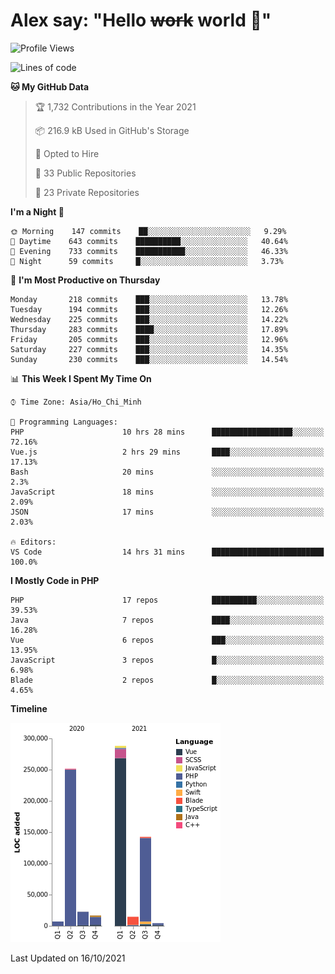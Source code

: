 # Alex say: "Hello ~~work~~ world 🐾"

<!--START_SECTION:waka-->
![Profile Views](http://img.shields.io/badge/Profile%20Views-1-blue)

![Lines of code](https://img.shields.io/badge/From%20Hello%20World%20I%27ve%20Written-748102%20lines%20of%20code-blue)

**🐱 My GitHub Data** 

> 🏆 1,732 Contributions in the Year 2021
 > 
> 📦 216.9 kB Used in GitHub's Storage 
 > 
> 💼 Opted to Hire
 > 
> 📜 33 Public Repositories 
 > 
> 🔑 23 Private Repositories  
 > 
**I'm a Night 🦉** 

```text
🌞 Morning    147 commits    ██░░░░░░░░░░░░░░░░░░░░░░░   9.29% 
🌆 Daytime    643 commits    ██████████░░░░░░░░░░░░░░░   40.64% 
🌃 Evening    733 commits    ███████████░░░░░░░░░░░░░░   46.33% 
🌙 Night      59 commits     █░░░░░░░░░░░░░░░░░░░░░░░░   3.73%

```
📅 **I'm Most Productive on Thursday** 

```text
Monday       218 commits    ███░░░░░░░░░░░░░░░░░░░░░░   13.78% 
Tuesday      194 commits    ███░░░░░░░░░░░░░░░░░░░░░░   12.26% 
Wednesday    225 commits    ███░░░░░░░░░░░░░░░░░░░░░░   14.22% 
Thursday     283 commits    ████░░░░░░░░░░░░░░░░░░░░░   17.89% 
Friday       205 commits    ███░░░░░░░░░░░░░░░░░░░░░░   12.96% 
Saturday     227 commits    ███░░░░░░░░░░░░░░░░░░░░░░   14.35% 
Sunday       230 commits    ███░░░░░░░░░░░░░░░░░░░░░░   14.54%

```


📊 **This Week I Spent My Time On** 

```text
⌚︎ Time Zone: Asia/Ho_Chi_Minh

💬 Programming Languages: 
PHP                      10 hrs 28 mins      ██████████████████░░░░░░░   72.16% 
Vue.js                   2 hrs 29 mins       ████░░░░░░░░░░░░░░░░░░░░░   17.13% 
Bash                     20 mins             ░░░░░░░░░░░░░░░░░░░░░░░░░   2.3% 
JavaScript               18 mins             ░░░░░░░░░░░░░░░░░░░░░░░░░   2.09% 
JSON                     17 mins             ░░░░░░░░░░░░░░░░░░░░░░░░░   2.03%

🔥 Editors: 
VS Code                  14 hrs 31 mins      █████████████████████████   100.0%

```

**I Mostly Code in PHP** 

```text
PHP                      17 repos            ██████████░░░░░░░░░░░░░░░   39.53% 
Java                     7 repos             ████░░░░░░░░░░░░░░░░░░░░░   16.28% 
Vue                      6 repos             ███░░░░░░░░░░░░░░░░░░░░░░   13.95% 
JavaScript               3 repos             █░░░░░░░░░░░░░░░░░░░░░░░░   6.98% 
Blade                    2 repos             █░░░░░░░░░░░░░░░░░░░░░░░░   4.65%

```


**Timeline**

![Chart not found](https://raw.githubusercontent.com/alexzvn/alexzvn/main/charts/bar_graph.png) 


 Last Updated on 16/10/2021
<!--END_SECTION:waka-->
